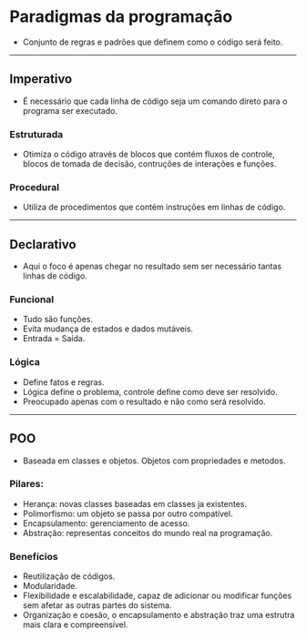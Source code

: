 # Paradigmas da programação
- Conjunto de regras e padrões que definem como o código será feito.
---

## Imperativo
- É necessário que cada linha de código seja um comando direto para o programa ser executado.

### Estruturada 
- Otimiza o código através de blocos que contém fluxos de controle, blocos de tomada de decisão, contruções de interações e funções.
### Procedural 
- Utiliza de procedimentos que contém instruções em linhas de código.
 
---
## Declarativo
- Aqui o foco é apenas chegar no resultado sem ser necessário tantas linhas de código.

### Funcional 
- Tudo são funções. 
- Evita mudança de estados e dados mutáveis. 
- Entrada = Saída.

### Lógica 
- Define fatos e regras. 
- Lógica define o problema, controle define como deve ser resolvido. 
- Preocupado apenas com o resultado e não como será resolvido.
---

## POO
- Baseada em classes e objetos. Objetos com propriedades e metodos.

### Pilares:
- Herança: novas classes baseadas em classes ja existentes. 
- Polimorfismo: um objeto se passa por outro compatível. 
- Encapsulamento: gerenciamento de acesso. 
- Abstração: representas conceitos do mundo real na programação.

### Benefícios 
- Reutilização de códigos. 
- Modularidade. 
- Flexibilidade e escalabilidade, capaz de adicionar ou modificar funções sem afetar as outras partes do sistema. 
- Organização e coesão, o encapsulamento e abstração traz uma estrutra mais clara e compreensível.
